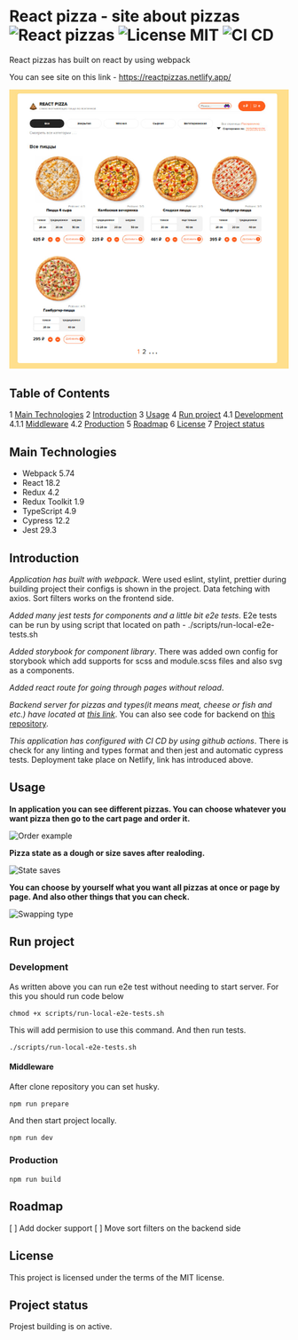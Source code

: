 # React pizza - site about pizzas ![React pizzas](https://badgen.net/badge/React/pizzas/orange?icon=label) ![License MIT](https://badgen.net/badge/License/MIT/black) ![CI CD](https://badgen.net/badge/Github/Actions/black?icon=github) 
 
React pizzas has built on react by using webpack

You can see site on this link - https://reactpizzas.netlify.app/

![Alt-текст](./photo_2023-01-06_18-12-23.jpg)


## Table of Contents

1 [Main Technologies](#Main-Technologies) 
2 [Introduction](#Introduction)
3 [Usage](#Usage)
4 [Run project](#Run-project)
  4.1 [Development](#Development)
    4.1.1 [Middleware](#Middleware)
  4.2 [Production](#Production)
5 [Roadmap](#Roadmap)
6 [License](#License) 
7 [Project status](#Project-status) 


## Main Technologies 

+ Webpack 5.74
+ React 18.2
+ Redux 4.2
+ Redux Toolkit 1.9
+ TypeScript 4.9
+ Cypress 12.2
+ Jest 29.3


## Introduction

*Application has built with webpack*. Were used eslint, stylint, prettier during building project their configs is shown in the project. Data fetching with axios. Sort filters works on the frontend side.

*Added many jest tests for components and a little bit e2e tests*. E2e tests can be run by using script that located on path - ./scripts/run-local-e2e-tests.sh

*Added storybook for component library*. There was added own config for storybook which add supports for scss and module.scss files and also svg as a components.

*Added react route for going through pages without reload*.

*Backend server for pizzas and types(it means meat, cheese or fish and etc.) have located at [this link](https://reactpizzas.ru:5000/)*. You can also see code for backend on [this repository](https://github.com/bot1291/Back-React-Pizza). 

*This application has configured with CI CD by using github actions*. There is check for any linting and types format and then jest and automatic cypress tests. Deployment take place on Netlify, link has introduced above.


## Usage

**In application you can see different pizzas. You can choose whatever you want pizza then go to the cart page and order it.**

![Order example](https://media1.giphy.com/media/Q1TiP2OdpRu8Mz71oR/giphy.gif?cid=790b7611185bd9d37c0878c597756f0c970c59c0c2ee1920&rid=giphy.gif&ct=g) 


**Pizza state as a dough or size saves after realoding.** 

![State saves](https://media3.giphy.com/media/DLnKQxo3u2GSJemyTS/giphy.gif?cid=790b7611dc9ddba35a01c2c581951a26b4641cff2f487eef&rid=giphy.gif&ct=g) 

**You can choose by yourself what you want all pizzas at once or page by page. And also other things that you can check.**

![Swapping type](https://media4.giphy.com/media/2cpwZVl4vmFMrp3kim/giphy.gif?cid=790b761158ae7204bc4b3db2cc864b13abeba8c2b6378896&rid=giphy.gif&ct=g) 


## Run project


### Development 

As written above you can run e2e test without needing to start server. For this you should run code below

```
chmod +x scripts/run-local-e2e-tests.sh
```

This will add permision to use this command. And then run tests.

```
./scripts/run-local-e2e-tests.sh
```

#### Middleware

After clone repository you can set husky.
 
```
npm run prepare
```

And then start project locally.

```
npm run dev
```


### Production 

```
npm run build
```

## Roadmap

[ ] Add docker support
[ ] Move sort filters on the backend side


## License

This project is licensed under the terms of the MIT license.


## Project status

Projest building is on active.
